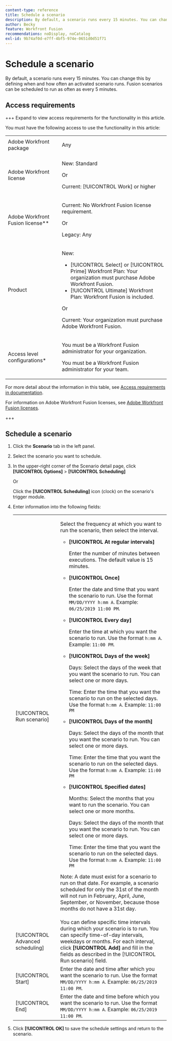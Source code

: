 ```yaml
---
content-type: reference
title: Schedule a scenario
description: By default, a scenario runs every 15 minutes. You can change this by defining when and how often an activated scenario runs. Fusion scenarios can be scheduled to run as often as every 5 minutes.
author: Becky
feature: Workfront Fusion
recommendations: noDisplay, noCatalog
exl-id: 9b74af0d-e7ff-4bf5-974e-0651d0d51f71
---
```

# Schedule a scenario

By default, a scenario runs every 15 minutes. You can change this by defining when and how often an activated scenario runs. Fusion scenarios can be scheduled to run as often as every 5 minutes.

## Access requirements

+++ Expand to view access requirements for the functionality in this article.

You must have the following access to use the functionality in this article:

<table style="table-layout:auto">
 <col> 
 <col> 
 <tbody> 
  <tr> 
   <td role="rowheader">Adobe Workfront package</td> 
   <td> <p>Any</p> </td> 
  </tr> 
  <tr data-mc-conditions=""> 
   <td role="rowheader">Adobe Workfront license</td> 
   <td> <p>New: Standard</p><p>Or</p><p>Current: [!UICONTROL Work] or higher</p> </td> 
  </tr> 
  <tr> 
   <td role="rowheader">Adobe Workfront Fusion license**</td> 
   <td>
   <p>Current: No Workfront Fusion license requirement.</p>
   <p>Or</p>
   <p>Legacy: Any </p>
   </td> 
  </tr> 
  <tr> 
   <td role="rowheader">Product</td> 
   <td>
   <p>New:</p> <ul><li>[!UICONTROL Select] or [!UICONTROL Prime] Workfront Plan: Your organization must purchase Adobe Workfront Fusion.</li><li>[!UICONTROL Ultimate] Workfront Plan: Workfront Fusion is included.</li></ul>
   <p>Or</p>
   <p>Current: Your organization must purchase Adobe Workfront Fusion.</p>
   </td> 
  </tr>
  <tr data-mc-conditions=""> 
   <td role="rowheader">Access level configurations*</td> 
   <td> 
     <p>You must be a Workfront Fusion administrator for your organization.</p>
     <p>You must be a Workfront Fusion administrator for your team.</p>
   </td> 
  </tr> 
   </td> 
  </tr> 
 </tbody> 
</table>

For more detail about the information in this table, see [Access requirements in documentation](/help/workfront-fusion/references/licenses-and-roles/access-level-requirements-in-documentation.md).

For information on Adobe Workfront Fusion licenses, see [Adobe Workfront Fusion licenses](/help/workfront-fusion/set-up-and-manage-workfront-fusion/licensing-operations-overview/license-automation-vs-integration.md).

+++

## Schedule a scenario

1. Click the **Scenario** tab in the left panel. 
1. Select the scenario you want to schedule. 
1. In the upper-right corner of the Scenario detail page, click **[!UICONTROL Options]** > **[!UICONTROL Scheduling]**

   Or

   Click the **[!UICONTROL Scheduling]** icon (clock) on the scenario's trigger module.

1. Enter information into the following fields:

   <table style="table-layout:auto">   
    <col> 
    <col> 
    <tbody> 
     <tr> 
      <td role="rowheader">[!UICONTROL Run scenario]</td> 
      <td> <p>Select the frequency at which you want to run the scenario, then select the interval.</p> 
       <ul> 
        <li> <p><strong>[!UICONTROL At regular intervals]</strong> </p> <p>Enter the number of minutes between executions. The default value is 15 minutes.</p> </li> 
        <li> <p><strong>[!UICONTROL Once]</strong> </p> <p>Enter the date and time that you want the scenario to run. Use the format <code>MM/DD/YYYY h:mm A</code>. Example: <code>06/25/2019 11:00 PM</code>.</p> </li> 
        <li> <p><strong>[!UICONTROL Every day]</strong> </p> <p>Enter the time at which you want the scenario to run. Use the format <code>h:mm A</code>. Example: <code>11:00 PM</code>.</p> </li> 
        <li> <p><strong>[!UICONTROL Days of the week]</strong> </p> <p>Days: Select the days of the week that you want the scenario to run. You can select one or more days.</p> <p>Time: Enter the time that you want the scenario to run on the selected days. Use the format <code>h:mm A</code>. Example: <code>11:00 PM</code></p> </li> 
        <li> <p><strong>[!UICONTROL Days of the month]</strong> </p> <p>Days: Select the days of the month that you want the scenario to run. You can select one or more days.</p> <p>Time: Enter the time that you want the scenario to run on the selected days. Use the format <code>h:mm A</code>. Example: <code>11:00 PM</code></p> </li> 
        <li> <p><strong>[!UICONTROL Specified dates]</strong> </p> <p>Months: Select the months that you want to run the scenario. You can select one or more months.</p> <p>Days: Select the days of the month that you want the scenario to run. You can select one or more days.</p> <p>Time: Enter the time that you want the scenario to run on the selected days. Use the format <code>h:mm A</code>. Example: <code>11:00 PM</code></p> </li> 
       </ul> <p>Note: A date must exist for a scenario to run on that date. For example, a scenario scheduled for only the 31st of the month will not run in February, April, June, September, or November, because those months do not have a 31st day.</p> </td> 
     </tr> 
     <tr> 
      <td role="rowheader">[!UICONTROL Advanced scheduling]</td> 
      <td>You can define specific time intervals during which your scenario is to run. You can specify time-of-day intervals, weekdays or months. For each interval, click <strong>[!UICONTROL Add]</strong> and fill in the fields as described in the [!UICONTROL Run scenario] field.</td> 
     </tr> 
     <tr> 
      <td role="rowheader">[!UICONTROL Start]</td> 
      <td>Enter the date and time after which you want the scenario to run. Use the format <code>MM/DD/YYYY h:mm A</code>. Example: <code>06/25/2019 11:00 PM</code>.</td> 
     </tr> 
     <tr> 
      <td role="rowheader">[!UICONTROL End]</td> 
      <td>Enter the date and time before which you want the scenario to run. Use the format <code>MM/DD/YYYY h:mm A</code>. Example: <code>06/25/2019 11:00 PM</code>.</td> 
     </tr> 
    </tbody> 
   </table>

1. Click **[!UICONTROL OK]** to save the schedule settings and return to the scenario.
